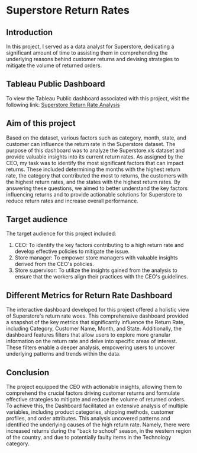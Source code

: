 # Superstore Return Rates
## Introduction
In this project, I served as a data analyst for Superstore, dedicating a significant amount of time to assisting them in comprehending the underlying reasons behind customer returns and devising strategies to mitigate the volume of returned orders.

## Tableau Public Dashboard
To view the Tableau Public dashboard associated with this project, visit the following link:
[Superstore Return Rate Analysis](https://public.tableau.com/views/SuperstoreReturnRateAnalysis/FinalAnalysis?:language=en-US&:display_count=n&:origin=viz_share_link)

## Aim of this project
Based on the dataset, various factors such as category, month, state, and customer can influence the return rate in the Superstore dataset. The purpose of this dashboard was to analyze the Superstore.xls dataset and provide valuable insights into its current return rates. As assigned by the CEO, my task was to identify the most significant factors that can impact returns. These included determining the months with the highest return rate, the category that contributed the most to returns, the customers with the highest return rates, and the states with the highest return rates. By answering these questions, we aimed to better understand the key factors influencing returns and to provide actionable solutions for Superstore to reduce return rates and increase overall performance.
 ## Target audience
 The target audience for this project included:
1. CEO: To identify the key factors contributing to a high return rate and develop effective policies to mitigate the issue.
2.	Store manager: To empower store managers with valuable insights derived from the CEO's policies.
3.	Store supervisor: To utilize the insights gained from the analysis to ensure that the workers align their practices with the CEO's guidelines.

## Different Metrics for Return Rate Dashboard

The interactive dashboard developed for this project offered a holistic view of Superstore's return rate woes. This comprehensive dashboard provided a snapshot of the key metrics that significantly influence the Return Rate, including Category, Customer Name, Month, and State. Additionally, the dashboard features filters that allow users to explore more granular information on the return rate and delve into specific areas of interest. These filters enable a deeper analysis, empowering users to uncover underlying patterns and trends within the data.

## Conclusion

The project equipped the CEO with actionable insights, allowing them to comprehend the crucial factors driving customer returns and formulate effective strategies to mitigate and reduce the volume of returned orders. To achieve this, the Dashboard facilitated an extensive analysis of multiple variables, including product categories, shipping methods, customer profiles, and order attributes. This analysis uncovered patterns and identified the underlying causes of the high return rate. Namely, there were increased returns during the "back to school" season, in the western region of the country, and due to potentially faulty items in the Technology category.

